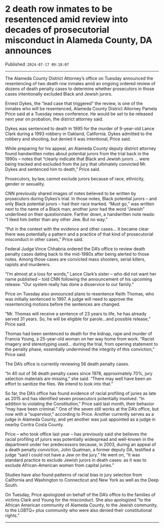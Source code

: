 # 2 death row inmates to be resentenced amid review into decades of prosecutorial misconduct in Alameda County, DA announces

Published :`2024-07-17 09:18:07`

---

The Alameda County District Attorney’s office on Tuesday announced the resentencing of two death row inmates amid an ongoing ordered review of dozens of death penalty cases to determine whether prosecutors in those cases intentionally excluded Black and Jewish jurors.

Ernest Dykes, the “lead case that triggered” the review, is one of the inmates who will be resentenced, Alameda County District Attorney Pamela Price said at a Tuesday news conference. He would be set to be released next year on probation, the district attorney said.

Dykes was sentenced to death in 1995 for the murder of 9-year-old Lance Clark during a 1993 robbery in Oakland, California. Dykes admitted to the robbery and shooting, but denied it was intentional, Price said.

While preparing for his appeal, an Alameda County deputy district attorney found handwritten notes about potential jurors from the trial back in the 1990s – notes that “clearly indicate that Black and Jewish jurors … were being tracked and excluded from the jury that ultimately convicted Mr. Dykes and sentenced him to death,” Price said.

Prosecutors, by law, cannot exclude jurors because of race, ethnicity, gender or sexuality.

CNN previously shared images of notes believed to be written by prosecutors during Dykes’s trial. In those notes, Black potential jurors – and only Black potential jurors – had their race marked. “Must go,” was written next to the name of a Black man; another juror had the word “Jewish” underlined on their questionnaire. Farther down, a handwritten note reads: “I liked him better than any other Jew. But no way.”

“Put in the context with the evidence and other cases… it became clear there was potentially a pattern and a practice of that kind of prosecutorial misconduct in other cases,” Price said.

Federal Judge Vince Chhabria ordered the DA’s office to review death penalty cases dating back to the mid-1980s after being alerted to those notes. Among those cases are convicted mass shooters, serial killers, rapists and murderers.

“I’m almost at a loss for words,” Lance Clark’s sister – who did not want her name published – told CNN following the announcement of his upcoming release. “Our system really has done a disservice to our family.”

Price on Tuesday also announced plans to resentence Keith Thomas, who was initially sentenced in 1997. A judge will need to approve the resentencing motions before the sentences are changed.

“Mr. Thomas will receive a sentence of 23 years to life, he has already served 31 years. So, he will be eligible for parole…and possible release,” Price said.

Thomas had been sentenced to death for the kidnap, rape and murder of Francia Young, a 25-year-old woman on her way home from work. “Racist imagery and stereotyping used… during the trial, from opening statement to the penalty phase, essentially undermined the integrity of this conviction,” Price said.

The DA’s office is currently reviewing 56 death penalty cases.

“In 40 out of 56 death penalty cases since 1978, approximately 70%, jury selection materials are missing,” she said. “There may well have been an effort to sanitize the files. We intend to look into that.”

So far, the DA’s office has found evidence of racial profiling of juries as late as 2015 and has identified seven prosecutors potentially involved. “In addition to violating the Constitution,” Price said last month, their behavior “may have been criminal.” One of the seven still works at the DA’s office, but now with a “supervisor,” according to Price. Another currently serves as a judge in Alameda County, and yet another was just appointed as a judge in nearby Contra Costa County.

Price – who took office last year – has previously said she believes the racial profiling of jurors was potentially widespread and well-known in the department under her predecessors because, in 2003, during an appeal of a death penalty conviction, John Quatman, a former deputy DA, testified a judge “said I could not have a Jew on the jury.” He went on, “It was standard practice to exclude Jewish jurors in death cases: as it was to exclude African-American women from capital juries.”

Studies have also found patterns of racial bias in jury selection from California and Washington to Connecticut and New York as well as the Deep South.

On Tuesday, Price apologized on behalf of the DA’s office to the families of victims Clark and Young for the misconduct. She also apologized “to the African American community of Alameda County, to the Jewish community, to the LGBTQ+ plus community who were also denied their constitutional rights.”

---

